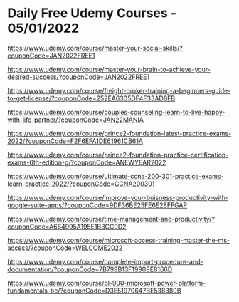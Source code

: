 # Daily Free Udemy Courses - 05/01/2022

https://www.udemy.com/course/master-your-social-skills/?couponCode=JAN2022FREE1
https://www.udemy.com/course/master-your-brain-to-achieve-your-desired-success/?couponCode=JAN2022FREE1
https://www.udemy.com/course/freight-broker-training-a-beginners-guide-to-get-license/?couponCode=252EA6305DF4F33AD8FB
https://www.udemy.com/course/couples-counseling-learn-to-live-happy-with-life-partner/?couponCode=JAN22MANIA
https://www.udemy.com/course/prince2-foundation-latest-practice-exams-2022/?couponCode=F2F6EFA1DE61961CB61A
https://www.udemy.com/course/prince2-foundation-practice-certification-exams-6th-edition-g/?couponCode=ANEWYEAR2022
https://www.udemy.com/course/ultimate-ccna-200-301-practice-exams-learn-practice-2022/?couponCode=CCNA200301
https://www.udemy.com/course/improve-your-buisness-productivity-with-google-suite-apps/?couponCode=9DF36BE25FE6E28FFGAP
https://www.udemy.com/course/time-management-and-productivity/?couponCode=A664995A195E1B3CC9D2
https://www.udemy.com/course/microsoft-access-training-master-the-ms-access/?couponCode=WELCOME2022
https://www.udemy.com/course/complete-import-procedure-and-documentation/?couponCode=7B799B13F19909E8166D
https://www.udemy.com/course/pl-900-microsoft-power-platform-fundamentals-be/?couponCode=D3E51970647BE538380B
